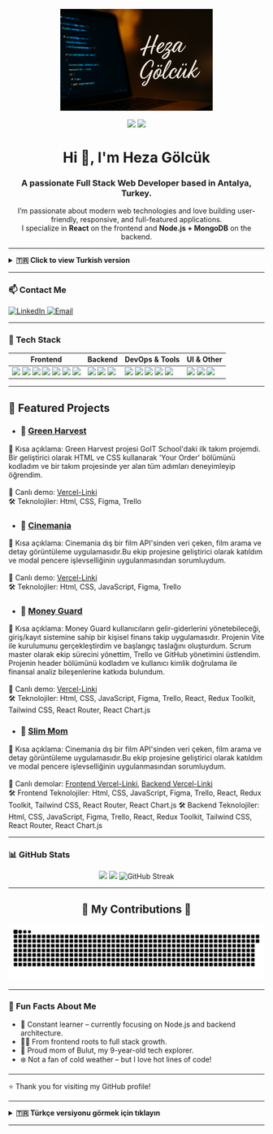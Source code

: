 <p align="center">
  <img src="https://github.com/Hezaarfenn/Hezaarfenn/blob/output/FullStack.png" alt="Heza Gölcük GitHub Banner" width="300px" />
</p>

<div align="center">
  <img height="150" src="https://media4.giphy.com/media/v1.Y2lkPTc5MGI3NjExYWd0bWYxa3A4c244dWYzOTV6ZWlrNW9oOWhmczh6dmFkMmEwZndxYyZlcD12MV9pbnRlcm5hbF9naWZfYnlfaWQmY3Q9Zw/L1R1tvI9svkIWwpVYr/giphy.gif" />
  <img height="150" src="https://media1.giphy.com/media/v1.Y2lkPTc5MGI3NjExN3dxcDl4a3U1MGo1Mng2MHJ5c3Q1OGxrYjhlYmMzZ2Exajl2anBlNCZlcD12MV9pbnRlcm5hbF9naWZfYnlfaWQmY3Q9Zw/1MSVKRopegDjYONwdF/giphy.gif" />
</div>

<h1 align="center">Hi 👋, I'm Heza Gölcük</h1>
<h3 align="center">A passionate Full Stack Web Developer based in Antalya, Turkey.</h3>

<p align="center">
  I’m passionate about modern web technologies and love building user-friendly, responsive, and full-featured applications.<br/>
  I specialize in <strong>React</strong> on the frontend and <strong>Node.js + MongoDB</strong> on the backend.
</p>

---

<details>
<summary><b>🇹🇷 Click to view Turkish version</b></summary>

<h1 align="center">Merhaba 👋, ben Heza Gölcük</h1>
<h3 align="center">Antalya, Türkiye'de yaşayan bir Full Stack Web Geliştiricisiyim.</h3>

<p align="center">
  Modern web teknolojilerine tutku ile bağlıyım. Kullanıcı dostu, duyarlı ve fonksiyonel uygulamalar geliştirmeyi seviyorum.<br/>
  Frontend'de <strong>React</strong>, backend'de ise <strong>Node.js + MongoDB</strong> ile çalışıyorum.
</p>

</details>

---

### 📫 Contact Me

<p align="left">
  <a href="https://www.linkedin.com/in/heza-g%C3%B6lc%C3%BCk-8a2279312/" target="_blank">
    <img src="https://raw.githubusercontent.com/maurodesouza/profile-readme-generator/master/src/assets/icons/social/linkedin/default.svg" width="52" height="40" alt="LinkedIn" />
  </a>
  <a href="mailto:h.golcuk91@outlook.com" target="_blank">
    <img src="https://upload.wikimedia.org/wikipedia/commons/thumb/7/7e/Gmail_icon_%282020%29.svg/512px-Gmail_icon_%282020%29.svg.png?20221017173631" width="48" alt="Email" />
  </a>
</p>

---

### 💼 Tech Stack

| Frontend | Backend | DevOps & Tools | UI & Other |
|----------|---------|----------------|------------|
| <img src="https://skillicons.dev/icons?i=html" height="40"/> <img src="https://skillicons.dev/icons?i=css" height="40"/> <img src="https://skillicons.dev/icons?i=js" height="40"/> <img src="https://skillicons.dev/icons?i=react" height="40"/> <img src="https://skillicons.dev/icons?i=redux" height="40"/> <img src="https://skillicons.dev/icons?i=tailwind" height="40"/> <img src="https://cdn.simpleicons.org/bootstrap/7952B3" height="40"/> | <img src="https://skillicons.dev/icons?i=nodejs" height="40"/> <img src="https://skillicons.dev/icons?i=express" height="40"/> <img src="https://skillicons.dev/icons?i=mongodb" height="40"/> | <img src="https://cdn.simpleicons.org/git/F05032" height="40"/> <img src="https://skillicons.dev/icons?i=docker" height="40"/> <img src="https://skillicons.dev/icons?i=postman" height="40"/> <img src="https://skillicons.dev/icons?i=vercel" height="40"/> <img src="https://cdn.jsdelivr.net/gh/devicons/devicon/icons/linux/linux-original.svg" height="40"/> | <img src="https://skillicons.dev/icons?i=figma" height="40"/> <img src="https://skillicons.dev/icons?i=vscode" height="40"/> <img src="https://cdn.simpleicons.org/npm/CB3837" height="40"/> |

---

## 🚀 Featured Projects

- ### 📌 [Green Harvest](https://github.com/Tech-Titans-TT/Green-Harvest)
🧩 Kısa açıklama: Green Harvest projesi GoIT School'daki ilk takım projemdi. Bir geliştirici olarak HTML ve CSS kullanarak 'Your Order' bölümünü kodladım ve bir takım projesinde yer alan tüm adımları deneyimleyip öğrendim.
<br></br>
🚀 Canlı demo: [Vercel-Linki](https://tech-titans-tt.github.io/Green-Harvest/)  
🛠️ Teknolojiler: Html, CSS, Figma, Trello

- ### 📌 [Cinemania](https://github.com/GO-IT-C-TAKIMI/cinemania)
🧩 Kısa açıklama: Cinemania dış bir film API'sinden veri çeken, film arama ve detay görüntüleme uygulamasıdır.Bu ekip projesine geliştirici olarak katıldım ve modal pencere işlevselliğinin uygulanmasından sorumluydum.
<br></br>
🚀 Canlı demo: [Vercel-Linki](https://go-it-c-takimi.github.io/cinemania/)  
🛠️ Teknolojiler: Html, CSS, JavaScript, Figma, Trello

- ### 📌 [Money Guard](https://github.com/GoIT-Grup-B/Money-Guard)
🧩 Kısa açıklama: Money Guard kullanıcıların gelir-giderlerini yönetebileceği, giriş/kayıt sistemine sahip bir kişisel finans takip uygulamasıdır. Projenin Vite ile kurulumunu gerçekleştirdim ve başlangıç taslağını oluşturdum. Scrum master olarak ekip sürecini yönettim, Trello ve GitHub yönetimini üstlendim. Projenin header bölümünü kodladım ve kullanıcı kimlik doğrulama ile finansal analiz bileşenlerine katkıda bulundum.
<br></br>
🚀 Canlı demo: [Vercel-Linki](https://money-guard-finovators.vercel.app)  
🛠️ Teknolojiler: Html, CSS, JavaScript, Figma, Trello, React, Redux Toolkit, Tailwind CSS, React Router, React Chart.js

- ### 📌 [Slim Mom](https://github.com/GoIT-Grup-B)
🧩 Kısa açıklama: Cinemania dış bir film API'sinden veri çeken, film arama ve detay görüntüleme uygulamasıdır.Bu ekip projesine geliştirici olarak katıldım ve modal pencere işlevselliğinin uygulanmasından sorumluydum.
<br></br>
🚀 Canlı demolar: [Frontend Vercel-Linki](https://slim-mom-frontend-five.vercel.app), [Backend Vercel-Linki](https://slimmom-backend-s8n8.onrender.com/api-docs/)  
🛠️ Frontend Teknolojiler: Html, CSS, JavaScript, Figma, Trello, React, Redux Toolkit, Tailwind CSS, React Router, React Chart.js
🛠️ Backend Teknolojiler: Html, CSS, JavaScript, Figma, Trello, React, Redux Toolkit, Tailwind CSS, React Router, React Chart.js

---

### 📊 GitHub Stats

<p align="center">
  <img src="https://github-readme-stats.vercel.app/api?username=hezaarfenn&show_icons=true&theme=transparent&hide_border=true" />
  <img src="https://github-readme-stats.vercel.app/api/top-langs/?username=hezaarfenn&layout=compact&theme=transparent&hide_border=true" />
  <img src="https://github-readme-streak-stats-eight-nu.vercel.app?user=hezaarfenn&theme=transparent&hide_border=true&border_radius=0" alt="GitHub Streak" />
</p>

---

<h2 align="center">🐍 My Contributions 🐍</h2>

<p align="center">
  <img src="https://github.com/Hezaarfenn/Hezaarfenn/blob/output/github-snake-dark.svg" alt="snake gif" />
</p>

---

### 💬 Fun Facts About Me

- 🧠 Constant learner – currently focusing on Node.js and backend architecture.
- 👩‍💻 From frontend roots to full stack growth.
- 🧒 Proud mom of Bulut, my 9-year-old tech explorer.
- ❄️ Not a fan of cold weather – but I love hot lines of code!

---

⭐️ Thank you for visiting my GitHub profile!

---

<details>
<summary><b>🇹🇷 Türkçe versiyonu görmek için tıklayın</b></summary>

### 💬 Hakkımda Mini Bilgiler

- 🧠 Öğrenmeye açık bir geliştiriciyim. Şu an Node.js ve Backend mimarilerine odaklanıyorum.
- 👩‍💻 Frontend’den gelen, backend’le kuvvetlenmiş bir Full Stack yolculuğundayım.
- 🧒 9 yaşındaki oğlum Bulut ile teknoloji dolu bir hayat paylaşıyorum.
- ❄️ Soğuk havaları pek sevmem ama sıcak kod satırlarını çok severim!

---

⭐️ GitHub profilimi ziyaret ettiğiniz için teşekkürler!

</details>

---
